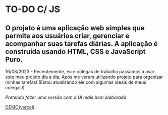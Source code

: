 # TO-DO C/ JS 

## O projeto é uma aplicação web simples que permite aos usuários criar, gerenciar e acompanhar suas tarefas diárias. A aplicação é construída usando HTML, CSS e JavaScript Puro.



16/08/2023 - Recentemente, eu e colegas de trabalho passamos a usar este meu projeto dia a dia. Após me verem utilizando projeto para organizar minhas tarefas! (Estou atualizando ele com algumas ideais de meus colegas!)

*Pretendo fazer uma versão com a UI mais bem elaborada*

[DEMO(vercel)](https://to-do-js-08-05-23.vercel.app/).
